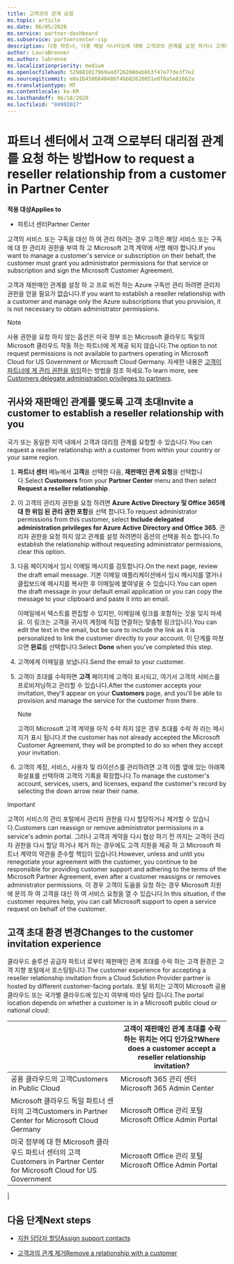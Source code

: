 ```yaml
---
title: 고객과의 관계 요청
ms.topic: article
ms.date: 06/05/2020
ms.service: partner-dashboard
ms.subservice: partnercenter-csp
description: 다중 파트너, 다중 채널 시나리오에 대해 고객과의 관계를 요청 하거나 고객에 게 위임 된 관리자 권한을 복원 해야 하는 경우
author: LauraBrenner
ms.author: labrenne
ms.localizationpriority: medium
ms.openlocfilehash: 529881017969a4d7262086eb6b3f47e77de3f7e2
ms.sourcegitcommit: e0a1b4506840486f4bb82620051e0f6a5e81662a
ms.translationtype: MT
ms.contentlocale: ko-KR
ms.lasthandoff: 06/18/2020
ms.locfileid: "84992017"
---
```

# <a name="how-to-request-a-reseller-relationship-from-a-customer-in-partner-center"></a><span data-ttu-id="870d6-103">파트너 센터에서 고객 으로부터 대리점 관계를 요청 하는 방법</span><span class="sxs-lookup"><span data-stu-id="870d6-103">How to request a reseller relationship from a customer in Partner Center</span></span>

<span data-ttu-id="870d6-104">**적용 대상**</span><span class="sxs-lookup"><span data-stu-id="870d6-104">**Applies to**</span></span>

- <span data-ttu-id="870d6-105">파트너 센터</span><span class="sxs-lookup"><span data-stu-id="870d6-105">Partner Center</span></span>

<span data-ttu-id="870d6-106">고객의 서비스 또는 구독을 대신 하 여 관리 하려는 경우 고객은 해당 서비스 또는 구독에 대 한 관리자 권한을 부여 하 고 Microsoft 고객 계약에 서명 해야 합니다.</span><span class="sxs-lookup"><span data-stu-id="870d6-106">If you want to manage a customer's service or subscription on their behalf, the customer must grant you administrator permissions for that service or subscription and sign the Microsoft Customer Agreement.</span></span>

<span data-ttu-id="870d6-107">고객과 재판매인 관계를 설정 하 고 프로 비전 하는 Azure 구독만 관리 하려면 관리자 권한을 얻을 필요가 없습니다.</span><span class="sxs-lookup"><span data-stu-id="870d6-107">If you want to establish a reseller relationship with a customer and manage only the Azure subscriptions that you provision, it is not necessary to obtain administrator permissions.</span></span>

>[!NOTE] 
><span data-ttu-id="870d6-108">사용 권한을 요청 하지 않는 옵션은 미국 정부 또는 Microsoft 클라우드 독일의 Microsoft 클라우드 작동 하는 파트너에 게 제공 되지 않습니다.</span><span class="sxs-lookup"><span data-stu-id="870d6-108">The option to not request permissions is not available to partners operating in Microsoft Cloud for US Government or Microsoft Cloud Germany.</span></span> <span data-ttu-id="870d6-109">자세한 내용은 [고객이 파트너에 게 관리 권한을 위임](https://docs.microsoft.com/partner-center/customers_revoke_admin_privileges)하는 방법을 참조 하세요.</span><span class="sxs-lookup"><span data-stu-id="870d6-109">To learn more, see [Customers delegate administration privileges to partners](https://docs.microsoft.com/partner-center/customers_revoke_admin_privileges).</span></span>

## <a name="invite-a-customer-to-establish-a-reseller-relationship-with-you"></a><span data-ttu-id="870d6-110">귀사와 재판매인 관계를 맺도록 고객 초대</span><span class="sxs-lookup"><span data-stu-id="870d6-110">Invite a customer to establish a reseller relationship with you</span></span>

<span data-ttu-id="870d6-111">국가 또는 동일한 지역 내에서 고객과 대리점 관계를 요청할 수 있습니다.</span><span class="sxs-lookup"><span data-stu-id="870d6-111">You can request a reseller relationship with a customer from within your country or your same region.</span></span>

1. <span data-ttu-id="870d6-112">**파트너 센터** 메뉴에서 **고객**을 선택한 다음, **재판매인 관계 요청**을 선택합니다.</span><span class="sxs-lookup"><span data-stu-id="870d6-112">Select **Customers** from your **Partner Center** menu and then select **Request a reseller relationship**.</span></span>

2. <span data-ttu-id="870d6-113">이 고객의 관리자 권한을 요청 하려면 **Azure Active Directory 및 Office 365에 대 한 위임 된 관리 권한 포함**을 선택 합니다.</span><span class="sxs-lookup"><span data-stu-id="870d6-113">To request administrator permissions from this customer, select **Include delegated administration privileges for Azure Active Directory and Office 365**.</span></span> <span data-ttu-id="870d6-114">관리자 권한을 요청 하지 않고 관계를 설정 하려면이 옵션의 선택을 취소 합니다.</span><span class="sxs-lookup"><span data-stu-id="870d6-114">To establish the relationship without requesting administrator permissions, clear this option.</span></span>

3. <span data-ttu-id="870d6-115">다음 페이지에서 임시 이메일 메시지를 검토합니다.</span><span class="sxs-lookup"><span data-stu-id="870d6-115">On the next page, review the draft email message.</span></span> <span data-ttu-id="870d6-116">기본 이메일 애플리케이션에서 임시 메시지를 열거나 클립보드에 메시지를 복사한 후 이메일에 붙여넣을 수 있습니다.</span><span class="sxs-lookup"><span data-stu-id="870d6-116">You can open the draft message in your default email application or you can copy the message to your clipboard and paste it into an email.</span></span>

   <span data-ttu-id="870d6-117">이메일에서 텍스트를 편집할 수 있지만, 이메일에 링크를 포함하는 것을 잊지 마세요. 이 링크는 고객을 귀사의 계정에 직접 연결하는 맞춤형 링크입니다.</span><span class="sxs-lookup"><span data-stu-id="870d6-117">You can edit the text in the email, but be sure to include the link as it is personalized to link the customer directly to your account.</span></span> <span data-ttu-id="870d6-118">이 단계를 마쳤으면 **완료**를 선택합니다.</span><span class="sxs-lookup"><span data-stu-id="870d6-118">Select **Done** when you've completed this step.</span></span>

4. <span data-ttu-id="870d6-119">고객에게 이메일을 보냅니다.</span><span class="sxs-lookup"><span data-stu-id="870d6-119">Send the email to your customer.</span></span>

5. <span data-ttu-id="870d6-120">고객이 초대를 수락하면 **고객** 페이지에 고객이 표시되고, 여기서 고객의 서비스를 프로비저닝하고 관리할 수 있습니다.</span><span class="sxs-lookup"><span data-stu-id="870d6-120">After the customer accepts your invitation, they'll appear on your **Customers** page, and you'll be able to provision and manage the service for the customer from there.</span></span>

   > [!NOTE]
   > <span data-ttu-id="870d6-121">고객이 Microsoft 고객 계약을 아직 수락 하지 않은 경우 초대를 수락 하 라는 메시지가 표시 됩니다.</span><span class="sxs-lookup"><span data-stu-id="870d6-121">If the customer has not already accepted the Microsoft Customer Agreement, they will be prompted to do so when they accept your invitation.</span></span> 

6. <span data-ttu-id="870d6-122">고객의 계정, 서비스, 사용자 및 라이선스를 관리하려면 고객 이름 옆에 있는 아래쪽 화살표를 선택하여 고객의 기록을 확장합니다.</span><span class="sxs-lookup"><span data-stu-id="870d6-122">To manage the customer's account, services, users, and licenses, expand the customer's record by selecting the down arrow near their name.</span></span>

> [!IMPORTANT]  
> <span data-ttu-id="870d6-123">고객이 서비스의 관리 포털에서 관리자 권한을 다시 할당하거나 제거할 수 있습니다.</span><span class="sxs-lookup"><span data-stu-id="870d6-123">Customers can reassign or remove administrator permissions in a service's admin portal.</span></span> <span data-ttu-id="870d6-124">그러나 고객과 계약을 다시 협상 하기 전 까지는 고객이 관리자 권한을 다시 할당 하거나 제거 하는 경우에도 고객 지원을 제공 하 고 Microsoft 파트너 계약의 약관을 준수할 책임이 있습니다.</span><span class="sxs-lookup"><span data-stu-id="870d6-124">However, unless and until you renegotiate your agreement with the customer, you continue to be responsible for providing customer support and adhering to the terms of the Microsoft Partner Agreement, even after a customer reassigns or removes administrator permissions.</span></span> <span data-ttu-id="870d6-125">이 경우 고객이 도움을 요청 하는 경우 Microsoft 지원에 문의 하 여 고객을 대신 하 여 서비스 요청을 열 수 있습니다.</span><span class="sxs-lookup"><span data-stu-id="870d6-125">In this situation, if the customer requires help, you can call Microsoft support to open a service request on behalf of the customer.</span></span>

## <a name="changes-to-the-customer-invitation-experience"></a><span data-ttu-id="870d6-126">고객 초대 환경 변경</span><span class="sxs-lookup"><span data-stu-id="870d6-126">Changes to the customer invitation experience</span></span>

<span data-ttu-id="870d6-127">클라우드 솔루션 공급자 파트너 로부터 재판매인 관계 초대를 수락 하는 고객 환경은 고객 지향 포털에서 호스팅됩니다.</span><span class="sxs-lookup"><span data-stu-id="870d6-127">The customer experience for accepting a reseller relationship invitation from a Cloud Solution Provider partner is hosted by different customer-facing portals.</span></span> <span data-ttu-id="870d6-128">포털 위치는 고객이 Microsoft 공용 클라우드 또는 국가별 클라우드에 있는지 여부에 따라 달라 집니다.</span><span class="sxs-lookup"><span data-stu-id="870d6-128">The portal location depends on whether a customer is in a Microsoft public cloud or national cloud:</span></span>

|  | <span data-ttu-id="870d6-129">고객이 재판매인 관계 초대를 수락 하는 위치는 어디 인가요?</span><span class="sxs-lookup"><span data-stu-id="870d6-129">Where does a customer accept a reseller relationship invitation?</span></span> |
|---------|---------
| <span data-ttu-id="870d6-130">공용 클라우드의 고객</span><span class="sxs-lookup"><span data-stu-id="870d6-130">Customers in Public Cloud</span></span> | <span data-ttu-id="870d6-131">Microsoft 365 관리 센터</span><span class="sxs-lookup"><span data-stu-id="870d6-131">Microsoft 365 Admin Center</span></span> |
| <span data-ttu-id="870d6-132">Microsoft 클라우드 독일 파트너 센터의 고객</span><span class="sxs-lookup"><span data-stu-id="870d6-132">Customers in Partner Center for Microsoft Cloud Germany</span></span> | <span data-ttu-id="870d6-133">Microsoft Office 관리 포털</span><span class="sxs-lookup"><span data-stu-id="870d6-133">Microsoft Office Admin Portal</span></span> |
| <span data-ttu-id="870d6-134">미국 정부에 대 한 Microsoft 클라우드 파트너 센터의 고객</span><span class="sxs-lookup"><span data-stu-id="870d6-134">Customers in Partner Center for Microsoft Cloud for US Government</span></span> | <span data-ttu-id="870d6-135">Microsoft Office 관리 포털</span><span class="sxs-lookup"><span data-stu-id="870d6-135">Microsoft Office Admin Portal</span></span> |
|

## <a name="next-steps"></a><span data-ttu-id="870d6-136">다음 단계</span><span class="sxs-lookup"><span data-stu-id="870d6-136">Next steps</span></span>

- [<span data-ttu-id="870d6-137">지원 담당자 할당</span><span class="sxs-lookup"><span data-stu-id="870d6-137">Assign support contacts</span></span>](assign-support-contacts.md)

- [<span data-ttu-id="870d6-138">고객과의 관계 제거</span><span class="sxs-lookup"><span data-stu-id="870d6-138">Remove a relationship with a customer</span></span>](remove-a-relationship.md)
